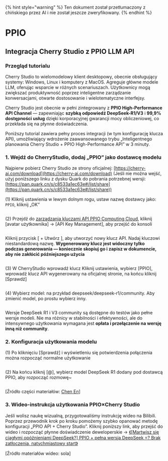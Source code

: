 
{% hint style="warning" %}
Ten dokument został przetłumaczony z chińskiego przez AI i nie został jeszcze zweryfikowany.
{% endhint %}

# PPIO

## Integracja Cherry Studio z PPIO LLM API

### [​](https://ppinfra.com/docs/third-party/cherry-studio-use#%E6%95%99%E7%A8%8B%E6%A6%82%E8%BF%B0)Przegląd tutorialu <a href="#e6-95-99-e7-a8-8b-e6-a6-82-e8-bf-b0" id="e6-95-99-e7-a8-8b-e6-a6-82-e8-bf-b0"></a>

Cherry Studio to wielomodelowy klient desktopowy, obecnie obsługujący systemy: Windows, Linux i komputery z MacOS. Agreguje główne modele LLM, oferując wsparcie w różnych scenariuszach. Użytkownicy mogą zwiększać produktywność poprzez inteligentne zarządzanie konwersacjami, otwarte dostosowanie i wielotematyczne interfejsy.

Cherry Studio jest obecnie w pełni zintegrowany z **PPIO High-Performance API Channel** — zapewniając **szybką odpowiedź DeepSeek-R1/V3** i **99,9% dostępności usług** dzięki korporacyjnej gwarancji mocy obliczeniowej, co przekłada się na płynne doświadczenia.

Poniższy tutorial zawiera pełny proces integracji (w tym konfigurację klucza API), umożliwiający wdrożenie zaawansowanego trybu „Inteligentnego planowania Cherry Studio + PPIO High-Performance API” w 3 minuty.

### [​](https://ppinfra.com/docs/third-party/cherry-studio-use#1-%E8%BF%9B%E5%85%A5-cherrystudio%EF%BC%8C%E6%B7%BB%E5%8A%A0-%E2%80%9Cppio%E2%80%9D-%E4%BD%9C%E4%B8%BA%E6%A8%A1%E5%9E%8B%E6%8F%90%E4%BE%9B%E5%95%86)1. Wejdź do CherryStudio, dodaj „PPIO” jako dostawcę modelu <a href="#id-1-e8-bf-9b-e5-85-a5-cherrystudio-ef-bc-8c-e6-b7-bb-e5-8a-a0-e2-80-9cppio-e2-80-9d-e4-bd-9c-e4-b8-ba" id="id-1-e8-bf-9b-e5-85-a5-cherrystudio-ef-bc-8c-e6-b7-bb-e5-8a-a0-e2-80-9cppio-e2-80-9d-e4-bd-9c-e4-b8-ba"></a>

Najpierw pobierz Cherry Studio ze strony oficjalnej: [https://cherry-ai.com/download](https://cherry-ai.com/download) (Jeśli nie można wejść, użyj poniższego linku z dysku Quark do pobrania potrzebnej wersji: [https://pan.quark.cn/s/c8533a1ec63e#/list/share](https://pan.quark.cn/s/c8533a1ec63e#/list/share))

(1) Kliknij ustawienia w lewym dolnym rogu, ustaw nazwę dostawcy jako: `PPIO`, kliknij „OK”

<figure><img src="https://static.ppinfra.com/docs/image/llm/cherry-studio-setting.png" alt=""><figcaption></figcaption></figure>

(2) Przejdź do [zarządzania kluczami API PPIO Computing Cloud](https://ppinfra.com/user/register?invited_by=JYT9GD\&utm_source=github_cherry-studio), kliknij [avatar użytkownika] → [API Key Management], aby przejść do konsoli

<figure><img src="https://static.ppinfra.com/docs/image/llm/ppinfra-create-api-key-01.png" alt=""><figcaption></figcaption></figure>

Kliknij przycisk [ + Utwórz ], aby utworzyć nowy klucz API. Nadaj kluczowi niestandardową nazwę. **Wygenerowany klucz jest widoczny tylko podczas generowania — koniecznie skopiuj go i zapisz w dokumencie, aby nie zakłócić późniejszego użycia**

<figure><img src="https://static.ppinfra.com/docs/image/llm/ppinfra-create-api-key-02.png" alt=""><figcaption></figcaption></figure>

(3) W CherryStudio wprowadź klucz Kliknij ustawienia, wybierz [PPIO], wprowadź klucz API wygenerowany na oficjalnej stronie, na końcu kliknij [Sprawdź]

<figure><img src="https://static.ppinfra.com/docs/image/llm/cherry-studio-3601.PNG" alt=""><figcaption></figcaption></figure>

(4) Wybierz model: na przykład deepseek/deepseek-r1/community. Aby zmienić model, po prostu wybierz inny.

<figure><img src="https://static.ppinfra.com/docs/image/llm/cherry-studio-3602.PNG" alt=""><figcaption></figcaption></figure>

Wersje DeepSeek R1 i V3 community są dostępne do testów jako pełne wersje modeli. Nie ma różnicy w stabilności i efektywności, ale do intensywnego użytkowania wymagana jest **opłata i przełączenie na wersję inną niż community**.

### [​](https://ppinfra.com/docs/third-party/cherry-studio-use#2-%E6%A8%A1%E5%9E%8B%E4%BD%BF%E7%94%A8%E9%85%8D%E7%BD%AE)2. Konfiguracja użytkowania modelu <a href="#id-2-e6-a8-a1-e5-9e-8b-e4-bd-bf-e7-94-a8-e9-85-8d-e7-bd-ae" id="id-2-e6-a8-a1-e5-9e-8b-e4-bd-bf-e7-94-a8-e9-85-8d-e7-bd-ae"></a>

(1) Po kliknięciu [Sprawdź] i wyświetleniu się potwierdzenia połączenia można rozpocząć normalne użytkowanie

<figure><img src="https://static.ppinfra.com/docs/image/llm/cherry-studio-3603.png" alt=""><figcaption></figcaption></figure>

(2) Na końcu kliknij [@], wybierz model DeepSeek R1 dodany pod dostawcą PPIO, aby rozpocząć rozmowę~

<figure><img src="https://static.ppinfra.com/docs/image/llm/cherry-studio-ppio-config-02.png" alt=""><figcaption></figcaption></figure>

[Źródło części materiałów: [Chen En](https://www.kdocs.cn/l/ctGiF5K6PQoO)]

### [​](https://ppinfra.com/docs/third-party/cherry-studio-use#3-ppio%C3%97cherry-studio-%E8%A7%86%E9%A2%91%E4%BD%BF%E7%94%A8%E6%95%99%E7%A8%8B)3. Wideo-instrukcja użytkowania PPIO×Cherry Studio <a href="#id-3-ppio-c3-97cherry-studio-e8-a7-86-e9-a2-91-e4-bd-bf-e7-94-a8-e6-95-99-e7-a8-8b" id="id-3-ppio-c3-97cherry-studio-e8-a7-86-e9-a2-91-e4-bd-bf-e7-94-a8-e6-95-99-e7-a8-8b"></a>

Jeśli wolisz naukę wizualną, przygotowaliśmy instrukcję wideo na Bilibili. Poprzez przewodnik krok po kroku pomożemy szybko opanować metodę konfiguracji „PPIO API + Cherry Studio”. Kliknij poniższy link, aby przejść do wideo i rozpocząć płynne doświadczenie deweloperskie → [《[Martwisz się ciągłymi opóźnieniami DeepSeek?] PPIO + pełna wersja DeepSeek =? Brak zatłoczenia, natychmiastowy start》](https://www.bilibili.com/video/BV1BZNmeTEwg/?buvid=XX82F37818653072D274A6BB8A4FE7938A30C\&from_spmid=search.search-result.0.0\&is_story_h5=false\&mid=3CpKQv%2Bjnb8k6iTGlUl1eH8FTQ%2FSZMtL1rElX6M3iMo%3D\&plat_id=116\&share_from=ugc\&share_medium=android\&share_plat=android\&share_session_id=b892268f-5751-4f6e-9690-50b37855d346\&share_source=WEIXIN\&share_source=weixin\&share_tag=s_i\&spmid=united.player-video-detail.0.0\&timestamp=1739160448\&unique_k=eKDZuRP\&up_id=3546757841554023\&vd_source=50fea165795ccc47455a165f5bcaeed2)

[Źródło materiałów wideo: sola]